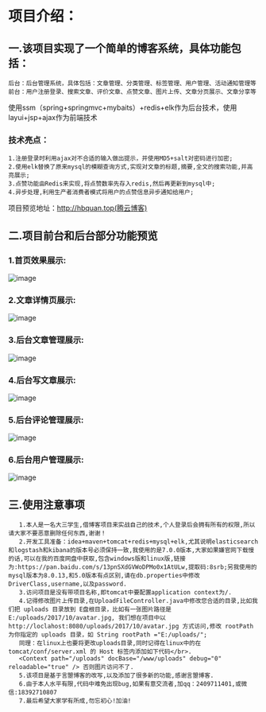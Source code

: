 # 项目介绍：
  ## 一.该项目实现了一个简单的博客系统，具体功能包括：
    后台：后台管理系统，具体包括：文章管理、分类管理、标签管理、用户管理、活动通知管理等
    前台：用户注册登录、搜索文章、评价文章、点赞文章、图片上传、文章分页展示、文章分享等
  使用ssm（spring+springmvc+mybaits）+redis+elk作为后台技术，使用layui+jsp+ajax作为前端技术
  ### 技术亮点：
    1.注册登录时利用ajax对不合适的输入做出提示，并使用MD5+salt对密码进行加密;
    2.使用elk替换了原来mysql的模糊查询方式,实现对文章的标题,摘要,全文的搜索功能,并高亮展示;
    3.点赞功能由Redis来实现,将点赞数率先存入redis,然后再更新到mysql中;
    4.异步处理,利用生产者消费者模式将用户的点赞信息异步通知给用户;
    
  项目预览地址：http://hbquan.top(腾云博客)
  ## 二.项目前台和后台部分功能预览
  ### 1.首页效果展示:
  ![image](https://github.com/ProgramMonkeyquan/wolfblog/blob/master/img/QQ_20200706114610.png)
  ### 2.文章详情页展示:
  ![image](https://github.com/ProgramMonkeyquan/wolfblog/blob/master/img/QQ_20200706114741.png)
  ### 3.后台文章管理展示:
  ![image](https://github.com/ProgramMonkeyquan/wolfblog/blob/master/img/QQ_20200706114923.png)
  ### 4.后台写文章展示:
  ![image](https://github.com/ProgramMonkeyquan/wolfblog/blob/master/img/QQ_20200706115018.png)
  ### 5.后台评论管理展示:
  ![image](https://github.com/ProgramMonkeyquan/wolfblog/blob/master/img/QQ_20200706115103.png)
  ### 6.后台用户管理展示:
  ![image](https://github.com/ProgramMonkeyquan/wolfblog/blob/master/img/QQ_20200706115143.png)
  ## 三.使用注意事项
  
       1.本人是一名大三学生,借博客项目来实战自己的技术,个人登录后会拥有所有的权限,所以请大家不要恶意删除任何东西,谢谢！
       2.开发工具准备：idea+maven+tomcat+redis+mysql+elk,尤其说明elasticsearch和logstash和kibana的版本号必须保持一致,我使用的是7.0.0版本,大家如果嫌官网下载慢的话,可以在我的百度网盘中获取,包含windows版和linux版,链接为:https://pan.baidu.com/s/13pnSXdGVWoDPMo0x1AtULw,提取码:8srb;另我使用的mysql版本为8.0.13,和5.0版本有点区别,请在db.properties中修改DriverClass,username,以及password.
       3.访问项目是没有带项目名称,即tomcat中要配置application context为/.
       4.记得修改图片上传目录,在UploadFileController.java中修改您合适的目录,比如我们把 uploads 目录放到 E盘根目录，比如有一张图片路径是 E:/uploads/2017/10/avatar.jpg, 我们想在项目中以 http://loclahost:8080/uploads/2017/10/avatar.jpg 方式访问,修改 rootPath 为你指定的 uploads 目录，如 String rootPath ="E:/uploads/";
       同理：在linux上也要将更改uploads目录,同时记得在linux中的在 tomcat/conf/server.xml 的 Host 标签内添加如下代码</br>.
       <Context path="/uploads" docBase="/www/uploads" debug="0" reloadable="true" /> 否则图片访问不了.
       5.该项目是基于言曌博客的改写,以及添加了很多新的功能,感谢言曌博客.
       6.由于本人水平有限,代码中难免出现bug,如果有意交流者,加qq：2409711401,或微信:18392710807
       7.最后希望大家学有所成,勿忘初心!加油!
       
  
  
  
  
  
	
